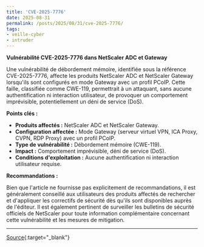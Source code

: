 ```yaml
---
title: 'CVE-2025-7776'
date: 2025-08-31
permalink: /posts/2025/08/31/cve-2025-7776/
tags:
- veille-cyber
- intruder
---
```

**Vulnérabilité CVE-2025-7776 dans NetScaler ADC et Gateway**

Une vulnérabilité de débordement mémoire, identifiée sous la référence CVE-2025-7776, affecte les produits NetScaler ADC et NetScaler Gateway lorsqu'ils sont configurés en mode Gateway avec un profil PCoIP. Cette faille, classifiée comme CWE-119, permettrait à un attaquant, sans aucune authentification ni interaction utilisateur, de provoquer un comportement imprévisible, potentiellement un déni de service (DoS).

**Points clés :**

*   **Produits affectés :** NetScaler ADC et NetScaler Gateway.
*   **Configuration affectée :** Mode Gateway (serveur virtuel VPN, ICA Proxy, CVPN, RDP Proxy) avec un profil PCoIP.
*   **Type de vulnérabilité :** Débordement mémoire (CWE-119).
*   **Impact :** Comportement imprévisible, déni de service (DoS).
*   **Conditions d'exploitation :** Aucune authentification ni interaction utilisateur requise.

**Recommandations :**

Bien que l'article ne fournisse pas explicitement de recommandations, il est généralement conseillé aux utilisateurs des produits affectés de rechercher et d'appliquer les correctifs de sécurité dès qu'ils sont disponibles auprès de l'éditeur. Il est également pertinent de surveiller les bulletins de sécurité officiels de NetScaler pour toute information complémentaire concernant cette vulnérabilité et les mesures de mitigation.

---
[Source](https://cvemon.intruder.io/cves/CVE-2025-7776){:target="_blank"}

